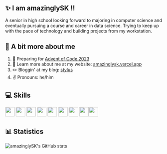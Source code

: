 ## ✨ I am amazinglySK !!
A senior in high school looking forward to majoring in computer science and eventually pursuing a course and career in data science. Trying to keep up with the pace of technology and building projects from my workstation. 

## 🌟 A bit more about me 
1. 🧠 Preparing for [Advent of Code 2023](https://adventofcode.com)
2. 👀 Learn more about me at my website: [amazinglysk.vercel.app](https://amazinglysk.vercel.app)
3. ✏️ Bloggin' at my blog: [stylus](https://amazinglysk.vercel.app/blog)
3. ✌️ Pronouns: he/him

## 💻 Skills
<img src="https://img.shields.io/badge/python-3670A0?style=for-the-badge&logo=python&logoColor=ffdd54" style="margin-bottom: 4px;" height="30px"> <img src="https://img.shields.io/badge/html5-%23E34F26.svg?style=for-the-badge&logo=html5&logoColor=white" style="margin-bottom: 4px;" height="30px"> <img src="https://img.shields.io/badge/css3-%231572B6.svg?style=for-the-badge&logo=css3&logoColor=white" style="margin-bottom: 4px;" height="30px"> <img src="https://img.shields.io/badge/JavaScript-323330?style=for-the-badge&logo=javascript&logoColor=F7DF1E" style="margin-bottom: 4px;" height="30px"> <img src="https://img.shields.io/badge/Node.js-339933?style=for-the-badge&logo=nodedotjs&logoColor=white" style="margin-bottom: 4px;" height="30px"> <img src="https://img.shields.io/badge/git-%23F05033.svg?style=for-the-badge&logo=git&logoColor=white" style="margin-bottom: 4px;" height="30px"> <img src="https://img.shields.io/badge/go-%2300ADD8.svg?style=for-the-badge&logo=go&logoColor=white" style="margin-bottom: 4px;" height="30px"> <img src="https://img.shields.io/badge/rust-%23000000.svg?style=for-the-badge&logo=rust&logoColor=white" style="margin-bottom: 4px;" height="30px"><img src = "https://img.shields.io/badge/svelte-%23f1413d.svg?style=for-the-badge&logo=svelte&logoColor=white" style="margin-bottom: 4px;" height="30px">

## 📊 Statistics
![amazinglySK's GitHub stats](https://github-readme-stats.vercel.app/api?username=amazinglySK&theme=synthwave&show_icons=true&count_private=true&custom_title=amazinglySK%27s%20GitHub%20Stats)
